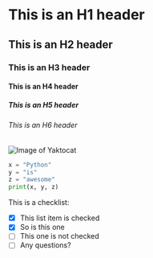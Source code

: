 # This is an H1 header
## This is an H2 header
### This is an H3 header
#### This is an H4 header
##### This is an H5 header
###### This is an H6 header

![Image of Yaktocat](https://octodex.github.com/images/yaktocat.png)

```python
x = "Python"
y = "is"
z = "awesome"
print(x, y, z)
```
This is a checklist:
- [x] This list item is checked
- [x] So is this one
- [ ] This one is not checked
- [ ] Any questions? 
